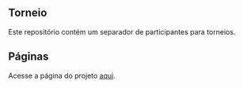## Torneio

Este repositório contém um separador de participantes para torneios.

## Páginas

Acesse a página do projeto [aqui](https://igorguedes018.github.io/torneio/).
